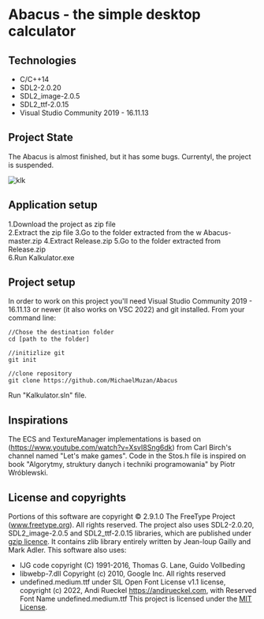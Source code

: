 # Abacus - the simple desktop calculator

## Technologies
* C/C++14
* SDL2-2.0.20
* SDL2_image-2.0.5
* SDL2_ttf-2.0.15
* Visual Studio Community 2019 - 16.11.13

## Project State
The Abacus is almost finished, but it has some bugs. Currentyl, the project is suspended. 

![klk](https://user-images.githubusercontent.com/104023013/172051130-fc8c1b87-4842-4850-956c-5022b1ec73a8.png)

## Application setup
1.Download the project as zip file<br>
2.Extract the zip file
3.Go to the folder extracted from the w Abacus-master.zip
4.Extract Release.zip
5.Go to the folder extracted from Release.zip<br>
6.Run Kalkulator.exe

## Project setup
In order to work on this project you'll need Visual Studio Community 2019 - 16.11.13 or newer (it also works on VSC 2022) and git installed. From your command line:
```
//Chose the destination folder
cd [path to the folder]

//initizlize git
git init

//clone repository
git clone https://github.com/MichaelMuzan/Abacus
```
Run "Kalkulator.sln" file.

## Inspirations
The ECS and TextureManager implementations is based on (https://www.youtube.com/watch?v=XsvI8Sng6dk) from Carl Birch's channel named "Let's make games". Code in the Stos.h file is inspired on book "Algorytmy, struktury danych i techniki programowania" by Piotr Wróblewski. 

## License and copyrights
Portions of this software are copyright © 2.9.1.0 The FreeType Project (www.freetype.org).  All rights reserved.
The project also uses SDL2-2.0.20, SDL2_image-2.0.5 and SDL2_ttf-2.0.15 libraries, which are published under [gzip licence](https://www.libsdl.org/license.php).
It contains zlib library entirely written by Jean-loup Gailly and Mark Adler. This software also uses:
* IJG code copyright (C) 1991-2016, Thomas G. Lane, Guido Vollbeding
* libwebp-7.dll Copyright (c) 2010, Google Inc. All rights reserved
* undefined.medium.ttf under SIL Open Font License v1.1 license, copyright (c) 2022, Andi Rueckel https://andirueckel.com,
with Reserved Font Name undefined.medium.ttf 
This project is licensed under the [MIT License](https://github.com/MichaelMuzan/Joly/blob/master/LICENSE.txt).


